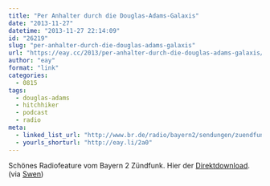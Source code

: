 ```yaml
---
title: "Per Anhalter durch die Douglas-Adams-Galaxis"
date: "2013-11-27"
datetime: "2013-11-27 22:14:09"
id: "26219"
slug: "per-anhalter-durch-die-douglas-adams-galaxis"
url: "https://eay.cc/2013/per-anhalter-durch-die-douglas-adams-galaxis/"
author: "eay"
format: "link"
categories:
  - 0815
tags:
  - douglas-adams
  - hitchhiker
  - podcast
  - radio
meta:
  - linked_list_url: "http://www.br.de/radio/bayern2/sendungen/zuendfunk/kolumnen-sendungen/langstrecke/langstrecke-douglas-adams100.html"
  - yourls_shorturl: "http://eay.li/2a0"
---
```


Schönes Radiofeature vom Bayern 2 Zündfunk. Hier der [Direktdownload](http://cdn-storage.br.de/MUJIuUOVBwQIbtChb6OHu7ODifWH_-b6/_AiS/_y4G9-rf/131123_1905_Zuendfunk_42-und-der-ganze-Rest---Per-Anhalter-durch-.mp3). (via [Swen](http://swen.antville.org/stories/2182170/))
